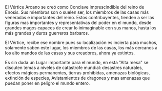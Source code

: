 El Vértice Arcano se creó como Conclave imprescindible del reino de Enosis. Sus miembros son o suelen ser, los miembros de las casas más veneradas e importantes del reino. Estos contribuyentes, tienden a ser las figuras mas importantes y representativas del poder en el mundo, desde grandes magos capaces de crear lo inimaginable con sus manos, hasta los más grandes y duros guerreros barbaros. 

El Vértice, recibe ese nombre pues su localización es incierta para muchos, solamente saben este lugar, los miembros de las casas, los más cercanos a los alto mandos de las casas y sus creadores, ahora ya extintos. 

Es sin duda un Lugar importante para el mundo, en esta "Alta mesa" se discuten temas a niveles de catástrofe mundial: desastres naturales, efectos mágicos permanentes, tierras prohibidas, amenazas biológicas, extinción de especies, Avistamientos de dragones y mas amenazas que puedan poner en peligro el mundo entero.